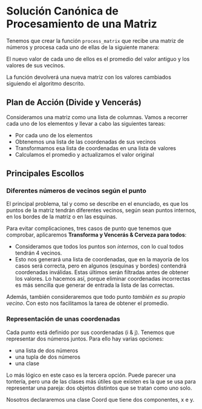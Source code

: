 # Solución Canónica de Procesamiento de una Matriz

Tenemos que crear la función `process_matrix` que recibe una matriz de números y procesa cada uno de ellas de la siguiente manera:
  
  El nuevo valor de cada uno de ellos es el promedio del valor antiguo y los valores de sus vecinos.

La función devolverá una nueva matriz con los valores cambiados siguiendo el algoritmo descrito.

## Plan de Acción (Divide y Vencerás)

Consideramos una matriz como una lista de columnas. Vamos a recorrer cada uno de los elementos y llevar a cabo las siguientes tareas:

* Por cada uno de los elementos
* Obtenemos una lista de las coordenadas de sus vecinos
* Transformamos esa lista de coordenadas en una lista de valores
* Calculamos el promedio y actualizamos el valor original

## Principales Escollos

### Diferentes números de vecinos según el punto

El principal problema, tal y como se describe en el enunciado, es que los puntos de la matriz tendrán diferentes vecinos, según sean puntos internos, en los bordes de la matriz o en las esquinas.

Para evitar complicaciones, tres casos de punto que tenemos que comprobar, aplicaremos  **Transforma y Vencerás & Cerveza para todos**:

* Consideramos que todos los puntos son _internos_, con lo cual todos tendrán 4 vecinos.
* Esto nos generará una lista de coordenadas, que en la mayoría de los casos será correcta, pero en algunos (esquinas y bordes) contendrá coordenadas inválidas. Estas últimos serán filtradas antes de obtener los valores. Lo hacemos así, porque eliminar coordenadas incorrectas es más sencilla que generar de entrada la lista de las correctas.

Además, también consideraremos que todo punto *también es su propio vecino*. Con esto nos facilitamos la tarea de obtener el promedio.

### Representación de unas coordenadas

Cada punto está definido por sus coordenadas (i & j). Tenemos que representar dos números juntos. Para ello hay varias opciones:

* una lista de dos números
* una tupla de dos números
* una clase

Lo más lógico en este caso es la tercera opción. Puede parecer una tontería, pero una de las clases más útiles que existen es la que se usa para representar una pareja: dos objetos distintos que se tratan como uno solo.

Nosotros declararemos una clase Coord que tiene dos componentes, x e y.


